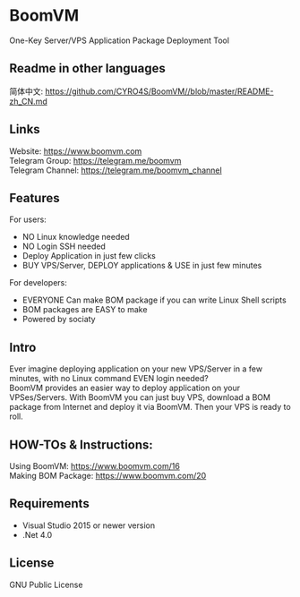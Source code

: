 # BoomVM
One-Key Server/VPS Application Package Deployment Tool

## Readme in other languages  
简体中文: https://github.com/CYRO4S/BoomVM//blob/master/README-zh_CN.md

## Links
Website: https://www.boomvm.com  
Telegram Group: https://telegram.me/boomvm  
Telegram Channel: https://telegram.me/boomvm_channel  

## Features  
For users:  
* NO Linux knowledge needed
* NO Login SSH needed
* Deploy Application in just few clicks
* BUY VPS/Server, DEPLOY applications & USE in just few minutes
  
For developers:
* EVERYONE Can make BOM package if you can write Linux Shell scripts
* BOM packages are EASY to make  
* Powered by sociaty

## Intro  
Ever imagine deploying application on your new VPS/Server in a few minutes, with no Linux command EVEN login needed?  
BoomVM provides an easier way to deploy application on your VPSes/Servers. With BoomVM you can just buy VPS, download a BOM package from Internet and deploy it via BoomVM. Then your VPS is ready to roll.

## HOW-TOs & Instructions:  
Using BoomVM: https://www.boomvm.com/16  
Making BOM Package: https://www.boomvm.com/20

## Requirements  
* Visual Studio 2015 or newer version  
* .Net 4.0

## License  
GNU Public License

